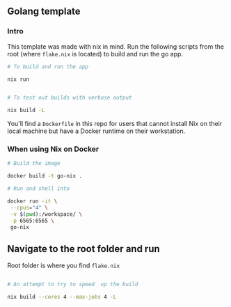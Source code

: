 ## Golang template

### Intro

This template was made with nix in mind. Run the following scripts from the root (where `flake.nix` is located) to build and run the go app. 

```sh
# To build and run the app

nix run


# To test out builds with verbose output

nix build -L

```

You'll find a `Dockerfile` in this repo for users that cannot install Nix on their local machine but have a Docker runtime on their workstation.

### When using Nix on Docker

```sh
# Build the image 

docker build -t go-nix .

# Run and shell into

docker run -it \
 --cpus="4" \
 -v $(pwd):/workspace/ \
 -p 6565:6565 \
 go-nix


```

## Navigate to the root folder and run

Root folder is where you find `flake.nix`

```sh

# An attempt to try to speed  up the build 

nix build --cores 4 --max-jobs 4 -L

```




